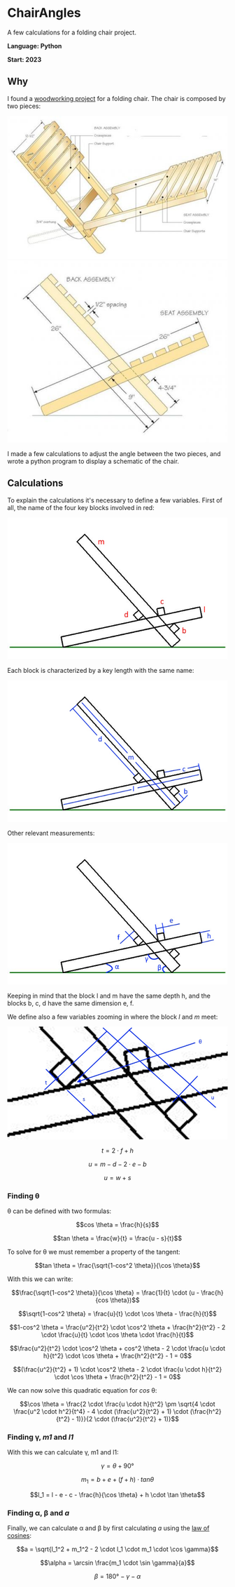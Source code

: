 # ChairAngles
A few calculations for a folding chair project.

**Language: Python**

**Start: 2023**

## Why
I found a [woodworking project](https://canadianwoodworking.com/project/folding-chair/) for a folding chair. The chair is composed by two pieces:

![chair](/images/chair1.jpg)
![chair](/images/chair2.jpg)

I made a few calculations to adjust the angle between the two pieces, and wrote a python program to display a schematic of the chair.

## Calculations
To explain the calculations it's necessary to define a few variables. First of all, the name of the four key blocks involved in red:

![chair](/images/drawing2.jpg)

Each block is characterized by a key length with the same name:

![chair](/images/drawing3.jpg)

Other relevant measurements:

![chair](/images/drawing4.jpg)

Keeping in mind that the block l and m have the same depth h, and the blocks b, c, d have the same dimension e, f.

We define also a few variables zooming in where the block _l_ and _m_ meet:

![chair](/images/drawing5.jpg)

$$t = 2 \cdot f + h$$

$$u = m - d - 2 \cdot e - b$$

$$u = w + s$$

### Finding &theta;
&theta; can be defined with two formulas:

$$cos \theta = \frac{h}{s}$$

$$tan \theta = \frac{w}{t} = \frac{u - s}{t}$$

To solve for &theta; we must remember a property of the tangent:

$$tan \theta = \frac{\sqrt{1-cos^2 \theta}}{\cos \theta}$$

With this we can write:

$$\frac{\sqrt{1-cos^2 \theta}}{\cos \theta} = \frac{1}{t} \cdot (u - \frac{h}{cos \theta})$$

$$\sqrt{1-cos^2 \theta} = \frac{u}{t} \cdot \cos \theta - \frac{h}{t}$$

$$1-cos^2 \theta = \frac{u^2}{t^2} \cdot \cos^2 \theta + \frac{h^2}{t^2} - 2 \cdot \frac{u}{t} \cdot \cos \theta \cdot \frac{h}{t}$$

$$\frac{u^2}{t^2} \cdot \cos^2 \theta + cos^2 \theta - 2 \cdot \frac{u \cdot h}{t^2} \cdot \cos \theta + \frac{h^2}{t^2} - 1 = 0$$

$$(\frac{u^2}{t^2} + 1) \cdot \cos^2 \theta - 2 \cdot \frac{u \cdot h}{t^2} \cdot \cos \theta + \frac{h^2}{t^2} - 1 = 0$$

We can now solve this quadratic equation for _cos_ &theta;:

$$\cos \theta = \frac{2 \cdot \frac{u \cdot h}{t^2} \pm \sqrt{4 \cdot \frac{u^2 \cdot h^2}{t^4} - 4 \cdot (\frac{u^2}{t^2} + 1) \cdot (\frac{h^2}{t^2} - 1)}}{2 \cdot (\frac{u^2}{t^2} + 1)}$$

### Finding &gamma;, _m1_ and _l1_
With this we can calculate &gamma;, m1 and l1:

$$\gamma = \theta + 90°$$

$$m_1 = b + e + (f + h) \cdot tan \theta$$

$$l_1 = l - e - c - \frac{h}{\cos \theta} + h \cdot \tan \theta$$

### Finding &alpha;, &beta; and _a_
Finally, we can calculate &alpha; and &beta; by first calculating _a_ using the [law of cosines](https://en.wikipedia.org/wiki/Law_of_cosines):

$$a = \sqrt{l_1^2 + m_1^2 - 2 \cdot l_1 \cdot m_1 \cdot \cos \gamma}$$

$$\alpha = \arcsin \frac{m_1 \cdot \sin \gamma}{a}$$

$$\beta = 180° - \gamma - \alpha$$